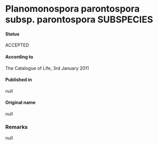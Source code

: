 Planomonospora parontospora subsp. parontospora SUBSPECIES
=======

#### Status
ACCEPTED

#### According to
The Catalogue of Life, 3rd January 2011

#### Published in
null

#### Original name
null

### Remarks
null